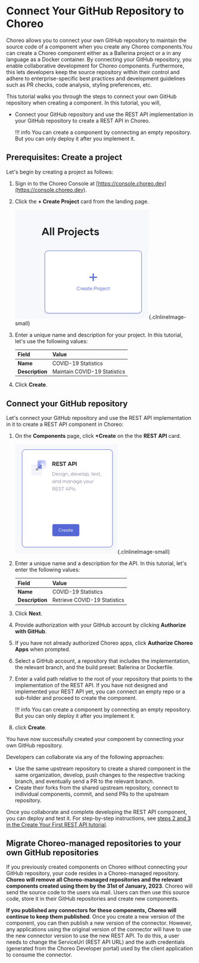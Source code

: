 # Connect Your GitHub Repository to Choreo

Choreo allows you to connect your own GitHub repository to maintain the source code of a component when you create any Choreo components.You can create a Choreo component either as a Ballerina project or a in any language as a Docker container. By connecting your GitHub repository, you enable collaborative development for Choreo components. Furthermore, this lets developers keep the source repository within their control and adhere to enterprise-specific best practices and development guidelines such as PR checks, code analysis, styling preferences, etc.

This tutorial walks you through the steps to connect your own GitHub repository when creating a component. In this tutorial, you will,

- Connect your GitHub repository and use the REST API implementation in your GitHub repository to create a REST API in Choreo.
    
    !!! info
        You can create a component by connecting an empty repository. But you can only deploy it after you implement it. 

## Prerequisites: Create a project

Let's begin by creating a project as follows:

1. Sign in to the Choreo Console at [https://console.choreo.dev](https://console.choreo.dev).
2. Click the **+ Create Project** card from the landing page.

    ![Create project](../../assets/img/tutorials/connect-own-repo/create-new-project.png){.cInlineImage-small}

3. Enter a unique name and description for your project. In this tutorial, let's use the following values:

      | **Field**       | **Value**                    |
      |-----------------|------------------------------|
      | **Name**        | COVID-19 Statistics          |
      | **Description** | Maintain COVID-19 Statistics |

4. Click **Create**. 

## Connect your GitHub repository

Let's connect your GitHub repository and use the REST API implementation in it to create a REST API component in Choreo: 

1. On the **Components** page, click **+Create** on the the **REST API** card.

    ![Create component](../../assets/img/tutorials/connect-own-repo/create-component.png){.cInlineImage-small}

2. Enter a unique name and a description for the API. In this tutorial, let's enter the following values:

      | **Field**       | **Value**                   |
      |-----------------|-----------------------------|
      | **Name**        | COVID-19 Statistics         |
      | **Description** | Retrieve COVID-19 Statistics|
      
3. Click **Next**.
4. Provide authorization with your GitHub account by clicking  **Authorize with GitHub**. 
5. If you have not already authorized Choreo apps, click **Authorize Choreo Apps** when prompted.
6. Select a GitHub account, a repository that includes the implementation, the relevant branch, and the build preset: Ballerina or Dockerfile. 
7. Enter a valid path relative to the root of your repository that points to the implementation of the REST API. If you have not designed and implemented your REST API yet, you can connect an empty repo or a sub-folder and proceed to create the component. 

    !!! info
        You can create a component by connecting an empty repository. But you can only deploy it after you implement it. 

8. click **Create**.

You have now successfully created your component by connecting your own GitHub repository.

Developers can collaborate via any of the following approaches:

- Use the same upstream repository to create a shared component in the same organization, develop, push changes to the respective tracking branch, and eventually send a PR to the relevant branch.
- Create their forks from the shared upstream repository, connect to individual components, commit, and send PRs to the upstream repository.

Once you collaborate and complete developing the REST API component, you can deploy and test it. For step-by-step instructions, see [steps 2 and 3 in the Create Your First REST API tutorial](https://wso2.com/choreo/docs/get-started/tutorials/create-your-first-rest-api/#step-2-deploy).

## Migrate Choreo-managed repositories to your own GitHub repositories

If you previously created components on Choreo without connecting your GitHub repository,  your code resides in a Choreo-managed repository. **Choreo will remove all Choreo-managed repositories and the relevant components created using them by the 31st of January, 2023**. Choreo will send the source code to the users via mail. Users can then use this source code, store it in their GitHub repositories and create new components. 

**If you published any connectors for these components, Choreo will continue to keep them published**. Once you create a new version of the component, you can then publish a new version of the connector. However, any applications using the original version of the connector will have to use the new connector version to use the new REST API. To do this,  a user needs to change the  ServiceUrl (REST API URL) and the auth credentials (generated from the Choreo Developer portal) used by the client application to consume the connector.